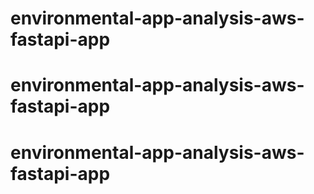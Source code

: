 # environmental-app-analysis-aws-fastapi-app
# environmental-app-analysis-aws-fastapi-app
# environmental-app-analysis-aws-fastapi-app
